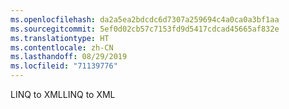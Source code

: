 ```yaml
---
ms.openlocfilehash: da2a5ea2bdcdc6d7307a259694c4a0ca0a3bf1aa
ms.sourcegitcommit: 5ef0d02cb57c7153fd9d5417cdcad45665af832e
ms.translationtype: HT
ms.contentlocale: zh-CN
ms.lasthandoff: 08/29/2019
ms.locfileid: "71139776"
---
```

<span data-ttu-id="c6671-101">LINQ to XML</span><span class="sxs-lookup"><span data-stu-id="c6671-101">LINQ to XML</span></span>